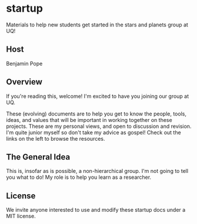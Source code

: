 # startup

Materials to help new students get started in the stars and planets group at UQ!

## Host

Benjamin Pope

## Overview

If you're reading this, welcome! I'm excited to have you joining our group at UQ. 

These (evolving) documents are to help you get to know the people, tools, ideas, and values that will be important in working together on these projects. These are my personal views, and open to discussion and revision. I'm quite junior myself so don't take my advice as gospel! Check out the links on the left to browse the resources.

## The General Idea

This is, insofar as is possible, a non-hierarchical group. I'm not going to tell you what to do! My role is to help you learn as a researcher.

## License

We invite anyone interested to use and modify these startup docs under a MIT license.